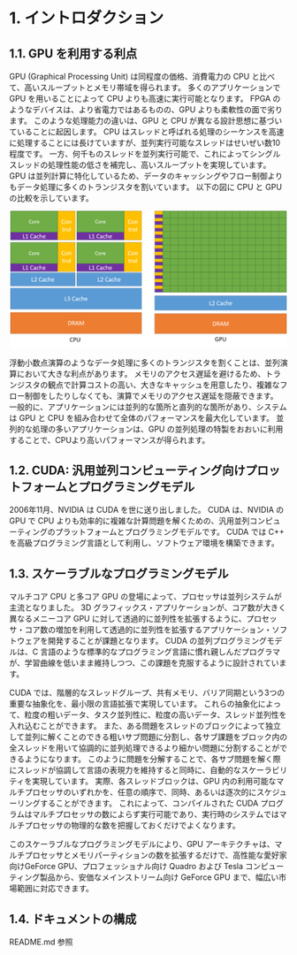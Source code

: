 # 1. イントロダクション

## 1.1. GPU を利用する利点

GPU (Graphical Processing Unit) は同程度の価格、消費電力の CPU と比べて、高いスループットとメモリ帯域を得られます。
多くのアプリケーションで GPU を用いることによって CPU よりも高速に実行可能となります。
FPGA のようなデバイスは、より省電力ではあるものの、GPU よりも柔軟性の面で劣ります。
このような処理能力の違いは、GPU と CPU が異なる設計思想に基づいていることに起因します。
CPU はスレッドと呼ばれる処理のシーケンスを高速に処理することには長けていますが、並列実行可能なスレッドはせいぜい数10程度です。
一方、何千ものスレッドを並列実行可能で、これによってシングルスレッドの処理性能の低さを補完し、高いスループットを実現しています。
GPU は並列計算に特化しているため、データのキャッシングやフロー制御よりもデータ処理に多くのトランジスタを割いています。
以下の図に CPU と GPU の比較を示しています。

<div align="center"><img src="../images/gpu-devotes-more-transistors-to-data-processing.png" width=500 /></div>

浮動小数点演算のようなデータ処理に多くのトランジスタを割くことは、並列演算において大きな利点があります。
メモリのアクセス遅延を避けるため、トランジスタの観点で計算コストの高い、大きなキャッシュを用意したり、複雑なフロー制御をしたりしなくても、演算でメモリのアクセス遅延を隠蔽できます。
一般的に、アプリケーションには並列的な箇所と直列的な箇所があり、システムは GPU と CPU を組み合わせて全体のパフォーマンスを最大化しています。
並列的な処理の多いアプリケーションは、GPU の並列処理の特製をおおいに利用することで、CPUより高いパフォーマンスが得られます。

## 1.2. CUDA: 汎用並列コンピューティング向けプロットフォームとプログラミングモデル

2006年11月、NVIDIA は CUDA を世に送り出しました。
CUDA は、NVIDIA の GPU で CPU よりも効率的に複雑な計算問題を解くための、汎用並列コンピューティングのプラットフォームとプログラミングモデルです。
CUDA では C++ を高級プログラミング言語として利用し、ソフトウェア環境を構築できます。

## 1.3. スケーラブルなプログラミングモデル

マルチコア CPU と多コア GPU の登場によって、プロセッサは並列システムが主流となりました。
3D グラフィックス・アプリケーションが、コア数が大きく異なるメニーコア GPU に対して透過的に並列性を拡張するように、プロセッサ・コア数の増加を利用して透過的に並列性を拡張するアプリケーション・ソフトウェアを開発することが課題となります。
CUDA の並列プログラミングモデルは、C 言語のような標準的なプログラミング言語に慣れ親しんだプログラマが、学習曲線を低いまま維持しつつ、この課題を克服するように設計されています。

CUDA では、階層的なスレッドグループ、共有メモリ、バリア同期という3つの重要な抽象化を、最小限の言語拡張で実現しています。
これらの抽象化によって、粒度の粗いデータ、タスク並列性に、粒度の高いデータ、スレッド並列性を入れ込むことができます。
また、ある問題をスレッドのブロックによって独立して並列に解くことのできる粗いサブ問題に分割し、各サブ課題をブロック内の全スレッドを用いて協調的に並列処理できるより細かい問題に分割することができるようになります。
このように問題を分解することで、各サブ問題を解く際にスレッドが協調して言語の表現力を維持すると同時に、自動的なスケーラビリティを実現しています。
実際、各スレッドブロックは、GPU 内の利用可能なマルチプロセッサのいずれかを、任意の順序で、同時、あるいは逐次的にスケジューリングすることができます。
これによって、コンパイルされた CUDA プログラムはマルチプロセッサの数によらず実行可能であり、実行時のシステムではマルチプロセッサの物理的な数を把握しておくだけでよくなります。

このスケーラブルなプログラミングモデルにより、GPU アーキテクチャは、マルチプロセッサとメモリパーティションの数を拡張するだけで、高性能な愛好家向けGeForce GPU、プロフェッショナル向け Quadro および Tesla コンピューティング製品から、安価なメインストリーム向け GeForce GPU まで、幅広い市場範囲に対応できます。

## 1.4. ドキュメントの構成

README.md 参照
